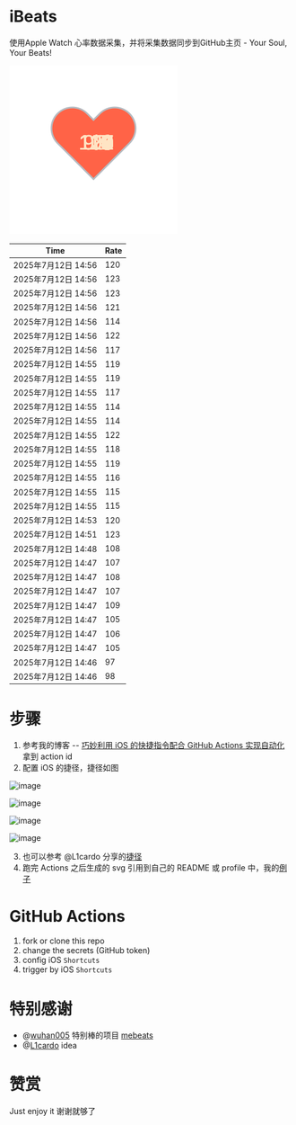 # iBeats
使用Apple Watch 心率数据采集，并将采集数据同步到GitHub主页 - Your Soul, Your Beats!

![](./files/heart.svg)

<!--START_SECTION:my_heart_rate-->
| Time | Rate | 
 | ---- | ---- | 
| 2025年7月12日 14:56 | 120 |
| 2025年7月12日 14:56 | 123 |
| 2025年7月12日 14:56 | 123 |
| 2025年7月12日 14:56 | 121 |
| 2025年7月12日 14:56 | 114 |
| 2025年7月12日 14:56 | 122 |
| 2025年7月12日 14:56 | 117 |
| 2025年7月12日 14:55 | 119 |
| 2025年7月12日 14:55 | 119 |
| 2025年7月12日 14:55 | 117 |
| 2025年7月12日 14:55 | 114 |
| 2025年7月12日 14:55 | 114 |
| 2025年7月12日 14:55 | 122 |
| 2025年7月12日 14:55 | 118 |
| 2025年7月12日 14:55 | 119 |
| 2025年7月12日 14:55 | 116 |
| 2025年7月12日 14:55 | 115 |
| 2025年7月12日 14:55 | 115 |
| 2025年7月12日 14:53 | 120 |
| 2025年7月12日 14:51 | 123 |
| 2025年7月12日 14:48 | 108 |
| 2025年7月12日 14:47 | 107 |
| 2025年7月12日 14:47 | 108 |
| 2025年7月12日 14:47 | 107 |
| 2025年7月12日 14:47 | 109 |
| 2025年7月12日 14:47 | 105 |
| 2025年7月12日 14:47 | 106 |
| 2025年7月12日 14:47 | 105 |
| 2025年7月12日 14:46 | 97 |
| 2025年7月12日 14:46 | 98 |

<!--END_SECTION:my_heart_rate-->

# 步骤
1. 参考我的博客 -- [巧妙利用 iOS 的快捷指令配合 GitHub Actions 实现自动化](https://github.com/yihong0618/gitblog/issues/198) 拿到 action id
2. 配置 iOS 的捷径，捷径如图

![image](https://user-images.githubusercontent.com/15976103/122154218-0db0b480-ce97-11eb-93bb-5aec07c558dc.png)

![image](https://user-images.githubusercontent.com/15976103/122154236-186b4980-ce97-11eb-8e4b-70551a0391ae.png)

![image](https://user-images.githubusercontent.com/15976103/122154268-2d47dd00-ce97-11eb-902e-3acf292265a9.png)

![image](https://user-images.githubusercontent.com/15976103/122174055-fa144680-ceb4-11eb-9be2-3eb83cd516f7.png)

3. 也可以参考 @L1cardo 分享的[捷径](https://www.icloud.com/shortcuts/6ab6047b459c41ad822ad6b94b1c03d4)
4. 跑完 Actions 之后生成的 svg 引用到自己的 README 或 profile 中，我的[例子](https://github.com/yihong0618) 

# GitHub Actions

1. fork or clone this repo
2. change the secrets (GitHub token)
3. config iOS `Shortcuts` 
4. trigger by iOS `Shortcuts`

# 特别感谢
- @[wuhan005](https://github.com/wuhan005) 特别棒的项目 [mebeats](https://github.com/wuhan005/mebeats)
- @[L1cardo](https://github.com/L1cardo) idea

# 赞赏
Just enjoy it
谢谢就够了
